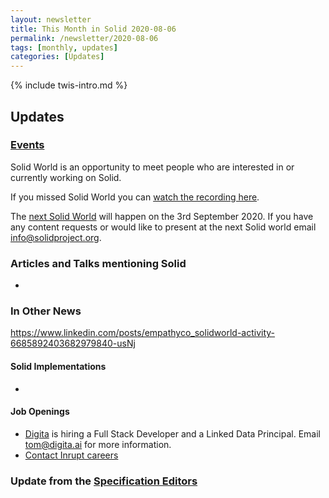 ```yaml
---
layout: newsletter
title: This Month in Solid 2020-08-06
permalink: /newsletter/2020-08-06
tags: [monthly, updates]
categories: [Updates]
---
```

{% include twis-intro.md %}

## Updates

### [Events](https://solidproject.org/events)

Solid World is an opportunity to meet people who are interested in or currently working on Solid.

If you missed Solid World you can [watch the recording here]().

The [next Solid World](https://www.eventbrite.com/e/solid-world-tickets-111960609196) will happen on the 3rd September 2020. If you have any content requests or would like to present at the next Solid world email info@solidproject.org.

### Articles and Talks mentioning Solid

* 

### In Other News

https://www.linkedin.com/posts/empathyco_solidworld-activity-6685892403682979840-usNj

#### Solid Implementations
* 

#### Job Openings
* [Digita](https://www.digita.ai/careers) is hiring a Full Stack Developer and a Linked Data Principal. Email tom@digita.ai for more information.
* [Contact Inrupt careers](https://inrupt.com/careers) 

### Update from the [Specification Editors](https://github.com/solid/process/blob/master/editors.md)

